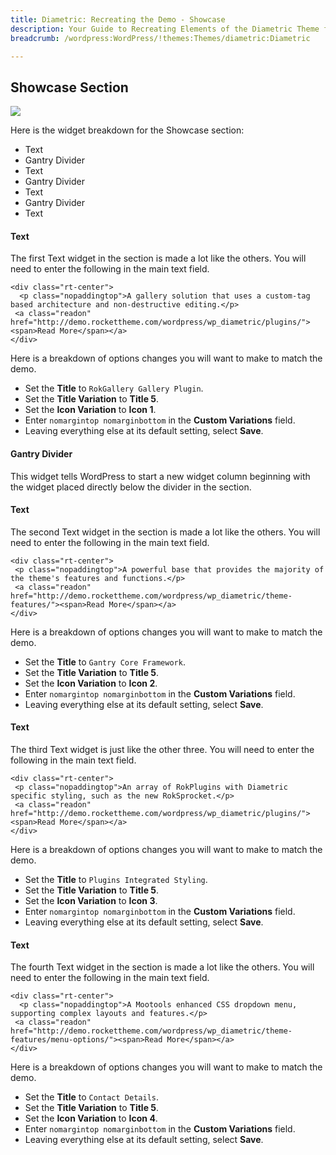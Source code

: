 ```yaml
---
title: Diametric: Recreating the Demo - Showcase
description: Your Guide to Recreating Elements of the Diametric Theme for WordPress
breadcrumb: /wordpress:WordPress/!themes:Themes/diametric:Diametric

---
```


Showcase Section
-----
![][demo2]

Here is the widget breakdown for the Showcase section:

* Text
* Gantry Divider
* Text
* Gantry Divider
* Text
* Gantry Divider
* Text

#### Text
The first Text widget in the section is made a lot like the others. You will need to enter the following in the main text field.

~~~
<div class="rt-center">
  <p class="nopaddingtop">A gallery solution that uses a custom-tag based architecture and non-destructive editing.</p>
 <a class="readon" href="http://demo.rockettheme.com/wordpress/wp_diametric/plugins/"><span>Read More</span></a>
</div>
~~~

Here is a breakdown of options changes you will want to make to match the demo.

* Set the **Title** to `RokGallery Gallery Plugin`.
* Set the **Title Variation** to **Title 5**.
* Set the **Icon Variation** to **Icon 1**.
* Enter `nomargintop nomarginbottom` in the **Custom Variations** field.
* Leaving everything else at its default setting, select **Save**.

#### Gantry Divider
This widget tells WordPress to start a new widget column beginning with the widget placed directly below the divider in the section.

#### Text
The second Text widget in the section is made a lot like the others. You will need to enter the following in the main text field.

~~~
<div class="rt-center">
 <p class="nopaddingtop">A powerful base that provides the majority of the theme's features and functions.</p>
 <a class="readon" href="http://demo.rockettheme.com/wordpress/wp_diametric/theme-features/"><span>Read More</span></a>
</div>
~~~

Here is a breakdown of options changes you will want to make to match the demo.

* Set the **Title** to `Gantry Core Framework`.
* Set the **Title Variation** to **Title 5**.
* Set the **Icon Variation** to **Icon 2**.
* Enter `nomargintop nomarginbottom` in the **Custom Variations** field.
* Leaving everything else at its default setting, select **Save**.

#### Text
The third Text widget is just like the other three. You will need to enter the following in the main text field.

~~~
<div class="rt-center">
 <p class="nopaddingtop">An array of RokPlugins with Diametric specific styling, such as the new RokSprocket.</p>
 <a class="readon" href="http://demo.rockettheme.com/wordpress/wp_diametric/plugins/"><span>Read More</span></a>
</div>
~~~

Here is a breakdown of options changes you will want to make to match the demo.

* Set the **Title** to `Plugins Integrated Styling`.
* Set the **Title Variation** to **Title 5**.
* Set the **Icon Variation** to **Icon 3**.
* Enter `nomargintop nomarginbottom` in the **Custom Variations** field.
* Leaving everything else at its default setting, select **Save**.

#### Text
The fourth Text widget in the section is made a lot like the others. You will need to enter the following in the main text field.

~~~
<div class="rt-center">
  <p class="nopaddingtop">A Mootools enhanced CSS dropdown menu, supporting complex layouts and features.</p>
 <a class="readon" href="http://demo.rockettheme.com/wordpress/wp_diametric/theme-features/menu-options/"><span>Read More</span></a>
</div>
~~~

Here is a breakdown of options changes you will want to make to match the demo.

* Set the **Title** to `Contact Details`.
* Set the **Title Variation** to **Title 5**.
* Set the **Icon Variation** to **Icon 4**.
* Enter `nomargintop nomarginbottom` in the **Custom Variations** field.
* Leaving everything else at its default setting, select **Save**.

[demo2]: assets/demo_3.jpeg
[roksprocket]: ../../plugins/roksprocket/
